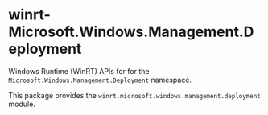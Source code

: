 <!-- warning: Please don't edit this file. It was automatically generated. -->

# winrt-Microsoft.Windows.Management.Deployment

Windows Runtime (WinRT) APIs for for the `Microsoft.Windows.Management.Deployment` namespace.

This package provides the `winrt.microsoft.windows.management.deployment` module.
